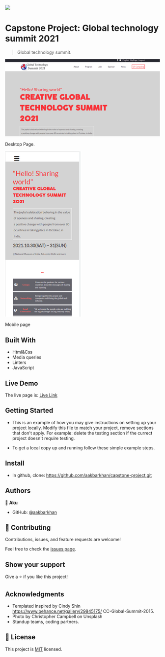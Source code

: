 ![](https://img.shields.io/badge/Microverse-blueviolet)

# Capstone Project: Global technology summit 2021

> Global technology summit.

![screenshot](./deskCap.png)

Desktop Page.

![](./mobileCap.png)

Mobile page



## Built With

- Html&Css
- Media queries
- Linters
- JavaScript
## Live Demo

The live page is:
[Live Link](https://aakbarkhan.github.io/capstone-project/)

## Getting Started

- This is an example of how you may give instructions on setting up your project locally. Modify this file to match your project, remove sections that don't apply. For example: delete the testing section if the currect project doesn't require testing.

- To get a local copy up and running follow these simple example steps.

## Install

- In github, clone: https://github.com/aakbarkhan/capstone-project.git


## Authors

👤 **Aku**

- GitHub: [@aakbarkhan](https://github.com/aakbarkhan)



## 🤝 Contributing

Contributions, issues, and feature requests are welcome!

Feel free to check the [issues page](../../issues/).

## Show your support

Give a ⭐️ if you like this project!

## Acknowledgments

- Templated inspired by Cindy Shin https://www.behance.net/gallery/29845175/        CC-Global-Summit-2015.
- Photo by Christopher Campbell on Unsplash
- Standup teams, coding partners.


## 📝 License

This project is [MIT](./MIT.md) licensed.

